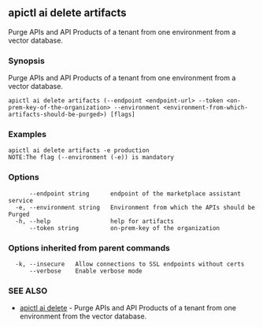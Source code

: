 ## apictl ai delete artifacts

Purge APIs and API Products of a tenant from one environment from a vector database.

### Synopsis

Purge APIs and API Products of a tenant from one environment from a vector database.

```
apictl ai delete artifacts (--endpoint <endpoint-url> --token <on-prem-key-of-the-organization> --environment <environment-from-which-artifacts-should-be-purged>) [flags]
```

### Examples

```
apictl ai delete artifacts -e production
NOTE:The flag (--environment (-e)) is mandatory
```

### Options

```
      --endpoint string      endpoint of the marketplace assistant service
  -e, --environment string   Environment from which the APIs should be Purged
  -h, --help                 help for artifacts
      --token string         on-prem-key of the organization
```

### Options inherited from parent commands

```
  -k, --insecure   Allow connections to SSL endpoints without certs
      --verbose    Enable verbose mode
```

### SEE ALSO

* [apictl ai delete](apictl_ai_delete.md)	 - Purge APIs and API Products of a tenant from one environment from the vector database.

